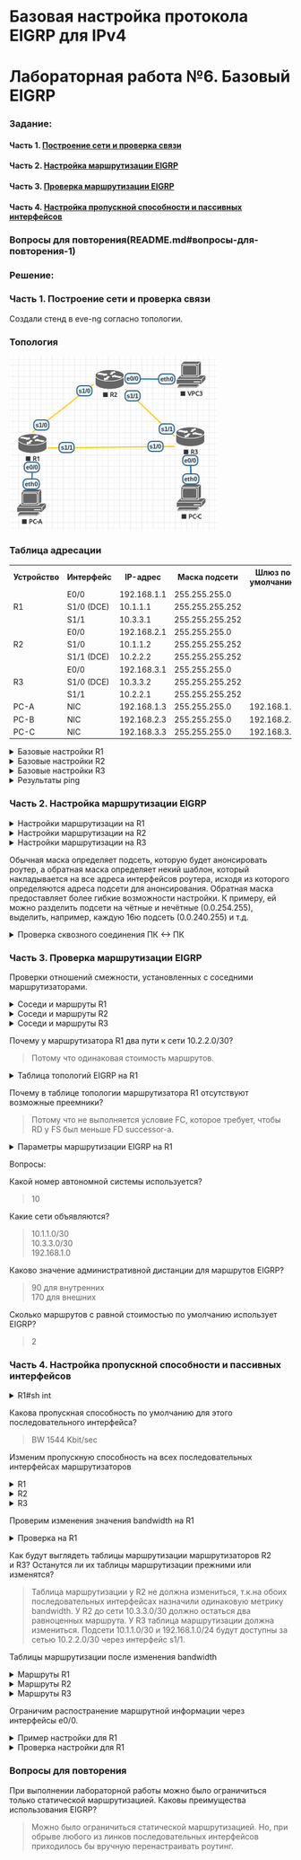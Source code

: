 ﻿# Базовая настройка протокола EIGRP для IPv4
# Лабораторная работа №6. Базовый EIGRP

### Задание:
#### Часть 1. [Построение сети и проверка связи](README.md#часть-1-построение-сети-и-проверка-связи-1)

#### Часть 2. [Настройка маршрутизации EIGRP](README.md#часть-2-настройка-маршрутизации-eigrp-1)

#### Часть 3. [Проверка маршрутизации EIGRP](README.md#часть-3-проверка-маршрутизации-eigrp-1)

#### Часть 4. [Настройка пропускной способности и пассивных интерфейсов](README.md#часть-4-настройка-пропускной-способности-и-пассивных-интерфейсов-1)

### Вопросы для повторения(README.md#вопросы-для-повторения-1)

### Решение:

### Часть 1. Построение сети и проверка связи

Создали стенд в eve-ng согласно топологии.
### Топология
![network](network.png)

### Таблица адресации

<table>
  <tr>
    <th>Устройство</th>
    <th>Интерфейс</th>
    <th>IP-адрес</th>
    <th>Маска подсети</th>
    <th>Шлюз по умолчанию</th>
  </tr>
  <tr>
    <td rowspan="3">R1</td>
    <td>E0/0</td>
    <td>192.168.1.1</td>
    <td>255.255.255.0</td>
    <td rowspan="9"></td>
  </tr>
  <tr>
    <td>S1/0 (DCE)</td>
    <td>10.1.1.1</td>
    <td>255.255.255.252</td>
  </tr>
  <tr>
    <td>S1/1</td>
    <td>10.3.3.1</td>
    <td>255.255.255.252</td>
  </tr>
  <tr>
    <td rowspan="3">R2</td>
    <td>E0/0</td>
    <td>192.168.2.1</td>
    <td>255.255.255.0</td>
  </tr>
  <tr>
    <td>S1/0</td>
    <td>10.1.1.2</td>
    <td>255.255.255.252</td>
  </tr>
  <tr>
    <td>S1/1 (DCE)</td>
    <td>10.2.2.2</td>
    <td>255.255.255.252</td>
  </tr>
  <tr>
    <td rowspan="3">R3</td>
    <td>E0/0</td>
    <td>192.168.3.1</td>
    <td>255.255.255.0</td>
  </tr>
  <tr>
    <td>S1/0 (DCE)</td>
    <td>10.3.3.2</td>
    <td>255.255.255.252</td>
  </tr>
  <tr>
    <td>S1/1</td>
    <td>10.2.2.1</td>
    <td>255.255.255.252</td>
  </tr>
  <tr>
    <td>PC-A</td>
    <td>NIC</td>
    <td>192.168.1.3</td>
    <td>255.255.255.0</td>
    <td>192.168.1.1</td>
  </tr>
  <tr>
    <td>PC-B</td>
    <td>NIC</td>
    <td>192.168.2.3</td>
    <td>255.255.255.0</td>
    <td>192.168.2.1</td>
  </tr>
  <tr>
    <td>PC-C</td>
    <td>NIC</td>
    <td>192.168.3.3</td>
    <td>255.255.255.0</td>
    <td>192.168.3.1</td>
  </tr>
</table>


<details>
 <summary>Базовые настройки R1</summary>

``` bash
Router#conf t
Router(config)#hostname R1
R1(config)#no logging console
R1(config)#no ip domain-lookup
R1(config)#service password-encryption
R1(config)#enable secret class
R1(config)#line console 0
R1(config-line)#password cisco
R1(config-line)#logging synchronous
R1(config-line)#login
R1(config-line)#exit
R1(config)#line vty 0 4
R1(config-line)#password cisco
R1(config-line)#logging synchronous
R1(config-line)#login
R1(config-line)#exit
R1(config)#exit
R1#wr
Building configuration...
[OK]
R1#
R1#conf t
R1(config)#int e0/0
R1(config-if)#ip address 192.168.1.1 255.255.255.0
R1(config-if)#no shutdown
R1(config-if)#end
R1#
R1#conf t
R1(config)#int s1/0
R1(config-if)#ip address 10.1.1.1 255.255.255.252
R1(config-if)#clock rate 128000
R1(config-if)#no shutdown
R1(config-if)#end
R1#
R1#conf t
R1(config)#int s1/1
R1(config-if)#ip address 10.3.3.1 255.255.255.252
R1(config-if)#no shutdown
R1(config-if)#end
R1#wr
```
</details>

<details>
 <summary>Базовые настройки R2</summary>

``` bash
Router#conf t
Router(config)#hostname R2
R2(config)#no logging console
R2(config)#no ip domain-lookup
R2(config)#service password-encryption
R2(config)#enable secret class
R2(config)#line console 0
R2(config-line)#password cisco
R2(config-line)#logging synchronous
R2(config-line)#login
R2(config-line)#exit
R2(config)#line vty 0 4
R2(config-line)#password cisco
R2(config-line)#logging synchronous
R2(config-line)#login
R2(config-line)#exit
R2(config)#exit
R2#wr
Building configuration...
[OK]
R2#
R2#conf t
R2(config)#int e0/0
R2(config-if)#ip address 192.168.2.1 255.255.255.0
R2(config-if)#no shutdown
R2(config-if)#end
R2#
R2#conf t
R2(config)#int s1/0
R2(config-if)#ip address 10.1.1.2 255.255.255.252
R2(config-if)#no shutdown
R2(config-if)#end
R2#
R2#conf t
R2(config)#int s1/1
R2(config-if)#ip address 10.2.2.2 255.255.255.252
R2(config-if)#clock rate 128000
R2(config-if)#no shutdown
R2(config-if)#end
R2#wr
```
</details>

<details>
 <summary>Базовые настройки R3</summary>

``` bash
Router#conf t
Router(config)#hostname R3
R3(config)#no logging console
R3(config)#no ip domain-lookup
R3(config)#service password-encryption
R3(config)#enable secret class
R3(config)#line console 0
R3(config-line)#password cisco
R3(config-line)#logging synchronous
R3(config-line)#login
R3(config-line)#exit
R3(config)#line vty 0 4
R3(config-line)#password cisco
R3(config-line)#logging synchronous
R3(config-line)#login
R3(config-line)#exit
R3(config)#exit
R3#wr
Building configuration...
[OK]
R3#
R3#conf t
R3(config)#int e0/0
R3(config-if)#ip address 192.168.3.1 255.255.255.0
R3(config-if)#no shutdown
R3(config-if)#end
R3#
R3#conf t
R3(config)#int s1/0
R3(config-if)#ip address 10.3.3.2 255.255.255.252
R3(config-if)#clock rate 128000
R3(config-if)#no shutdown
R3(config-if)#end
R3#
R3#conf t
R3(config)#int s1/1
R3(config-if)#ip address 10.2.2.1 255.255.255.252
R3(config-if)#no shutdown
R3(config-if)#end
R3#wr
Building configuration...
[OK]

```
</details>

<details>
 <summary>Результаты ping</summary>

``` bash
На скриншоте видим:
- Компьютер PC-B видит свой шлюз по-умолчанию, но не видит соседние компьютеры (не настроена маршрутизация между роутерами);
- R1 видит интерфейсы R2 и R3, подключённые непосредственно к нему;
- R3 аналогично -> R1 и R2.
```

![ping](ping.png)

</details>

### Часть 2. Настройка маршрутизации EIGRP

<details>
 <summary>Настройки маршрутизации на R1</summary>

``` bash
R1#conf t
R1(config)#router eigrp 10
R1(config-router)#network 192.168.1.0 0.0.0.255
R1(config-router)#network 10.1.1.0 0.0.0.3
R1(config-router)#network 10.3.3.0 0.0.0.3
R1(config-router)#end
R1#wr
```
</details>

<details>
 <summary>Настройки маршрутизации на R2</summary>

``` bash
R2#conf t
R2(config)#router eigrp 10
R2(config-router)#network 192.168.2.0 0.0.0.255
R2(config-router)#network 10.1.1.0 0.0.0.3
R2(config-router)#network 10.2.2.0 0.0.0.3
R2(config-router)#end
R2#wr
```
</details>

<details>
 <summary>Настройки маршрутизации на R3</summary>

``` bash
R3#conf t
R3(config)#router eigrp 10
R3(config-router)#network 192.168.3.0 0.0.0.255
R3(config-router)#network 10.3.3.0 0.0.0.3
R3(config-router)#network 10.2.2.0 0.0.0.3
R3(config-router)#end
R3#wr
```
</details>

Обычная маска определяет подсеть, которую будет анонсировать роутер, а обратная маска определяет некий шаблон, который накладывается на все адреса интерфейсов роутера, исходя из которого определяются адреса подсети для анонсирования. 
Обратная маска предоставляет более гибкие возможности настройки.  К примеру, ей можно разделить подсети на чётные и нечётные (0.0.254.255), выделить, например, каждую 16ю подсеть (0.0.240.255) и т.д.


<details>
 <summary>Проверка сквозного соединения ПК <-> ПК</summary>

``` bash
PC-A> ping 192.168.2.3

84 bytes from 192.168.2.3 icmp_seq=1 ttl=62 time=10.054 ms
84 bytes from 192.168.2.3 icmp_seq=2 ttl=62 time=8.656 ms
84 bytes from 192.168.2.3 icmp_seq=3 ttl=62 time=8.771 ms
84 bytes from 192.168.2.3 icmp_seq=4 ttl=62 time=8.831 ms
84 bytes from 192.168.2.3 icmp_seq=5 ttl=62 time=8.817 ms

PC-A> ping 192.168.3.3

84 bytes from 192.168.3.3 icmp_seq=1 ttl=62 time=9.303 ms
84 bytes from 192.168.3.3 icmp_seq=2 ttl=62 time=5.198 ms
84 bytes from 192.168.3.3 icmp_seq=3 ttl=62 time=8.732 ms
84 bytes from 192.168.3.3 icmp_seq=4 ttl=62 time=8.854 ms
84 bytes from 192.168.3.3 icmp_seq=5 ttl=62 time=8.650 ms
```
</details>

### Часть 3. Проверка маршрутизации EIGRP

Проверки отношений смежности, установленных с соседними маршрутизаторами.

<details>
 <summary>Соседи и маршруты R1</summary>

``` bash
R1#show ip eigrp neighbors
EIGRP-IPv4 Neighbors for AS(10)
H   Address                 Interface              Hold Uptime   SRTT   RTO  Q  Seq
                                                   (sec)         (ms)       Cnt Num
1   10.3.3.2                Se1/1                    14 01:28:59    8   100  0  5
0   10.1.1.2                Se1/0                    10 01:29:53   14   100  0  7
```
``` bash
R1#sh ip route eigrp

Gateway of last resort is not set

      10.0.0.0/8 is variably subnetted, 5 subnets, 2 masks
D        10.2.2.0/30 [90/2681856] via 10.3.3.2, 00:57:28, Serial1/1
                     [90/2681856] via 10.1.1.2, 00:57:28, Serial1/0
D     192.168.2.0/24 [90/2195456] via 10.1.1.2, 00:57:28, Serial1/0
D     192.168.3.0/24 [90/2195456] via 10.3.3.2, 00:57:28, Serial1/1

```
</details>

<details>
 <summary>Соседи и маршруты R2</summary>

``` bash
R2#sh ip eigrp nei
EIGRP-IPv4 Neighbors for AS(10)
H   Address                 Interface              Hold Uptime   SRTT   RTO  Q  Seq
                                                   (sec)         (ms)       Cnt Num
1   10.2.2.1                Se1/1                    11 01:31:39   10   100  0  6
0   10.1.1.1                Se1/0                    13 01:32:32   17   102  0  7
```

``` bash
R2#sh ip route eigrp

Gateway of last resort is not set

      10.0.0.0/8 is variably subnetted, 5 subnets, 2 masks
D        10.3.3.0/30 [90/2681856] via 10.2.2.1, 00:58:16, Serial1/1
                     [90/2681856] via 10.1.1.1, 00:58:16, Serial1/0
D     192.168.1.0/24 [90/2195456] via 10.1.1.1, 00:58:16, Serial1/0
D     192.168.3.0/24 [90/2195456] via 10.2.2.1, 00:58:16, Serial1/1

```
</details>

<details>
 <summary>Соседи и маршруты R3</summary>

``` bash
R3#sh ip eigrp nei
EIGRP-IPv4 Neighbors for AS(10)
H   Address                 Interface              Hold Uptime   SRTT   RTO  Q  Seq
                                                   (sec)         (ms)       Cnt Num
1   10.2.2.2                Se1/1                    12 01:32:33   18   108  0  6
0   10.3.3.1                Se1/0                    13 01:32:33   17   102  0  6
```

``` bash
R3#sh ip route eigrp

Gateway of last resort is not set

      10.0.0.0/8 is variably subnetted, 5 subnets, 2 masks
D        10.1.1.0/30 [90/2681856] via 10.3.3.1, 00:58:51, Serial1/0
                     [90/2681856] via 10.2.2.2, 00:58:51, Serial1/1
D     192.168.1.0/24 [90/2195456] via 10.3.3.1, 00:58:51, Serial1/0
D     192.168.2.0/24 [90/2195456] via 10.2.2.2, 00:58:51, Serial1/1

```
</details>

Почему у маршрутизатора R1 два пути к сети 10.2.2.0/30?
> Потому что одинаковая стоимость маршрутов.

<details>
 <summary>Таблица топологий EIGRP на R1</summary>

``` bash
R1#show ip eigrp topology
EIGRP-IPv4 Topology Table for AS(10)/ID(192.168.1.1)
Codes: P - Passive, A - Active, U - Update, Q - Query, R - Reply,
       r - reply Status, s - sia Status

P 192.168.3.0/24, 1 successors, FD is 2195456
        via 10.3.3.2 (2195456/281600), Serial1/1
P 192.168.2.0/24, 1 successors, FD is 2195456
        via 10.1.1.2 (2195456/281600), Serial1/0
P 10.2.2.0/30, 2 successors, FD is 2681856
        via 10.1.1.2 (2681856/2169856), Serial1/0
        via 10.3.3.2 (2681856/2169856), Serial1/1
P 10.3.3.0/30, 1 successors, FD is 2169856
        via Connected, Serial1/1
P 192.168.1.0/24, 1 successors, FD is 281600
        via Connected, Ethernet0/0
P 10.1.1.0/30, 1 successors, FD is 2169856
        via Connected, Serial1/0

```
</details>

Почему в таблице топологии маршрутизатора R1 отсутствуют возможные преемники?
> Потому что не выполняется условие FC, которое требует, чтобы RD у FS был меньше FD successor-а.

<details>
 <summary>Параметры маршрутизации EIGRP на R1</summary>

``` bash
R1#sh ip protocols 
*** IP Routing is NSF aware ***

Routing Protocol is "eigrp 10"
  Outgoing update filter list for all interfaces is not set
  Incoming update filter list for all interfaces is not set
  Default networks flagged in outgoing updates
  Default networks accepted from incoming updates
  EIGRP-IPv4 Protocol for AS(10)
    Metric weight K1=1, K2=0, K3=1, K4=0, K5=0
    NSF-aware route hold timer is 240
    Router-ID: 192.168.1.1
    Topology : 0 (base)
      Active Timer: 3 min
      Distance: internal 90 external 170
      Maximum path: 4
      Maximum hopcount 100
      Maximum metric variance 1

  Automatic Summarization: disabled
  Maximum path: 4
  Routing for Networks:
    10.1.1.0/30
    10.3.3.0/30
    192.168.1.0
  Routing Information Sources:
    Gateway         Distance      Last Update
    10.3.3.2              90      01:46:23
    10.1.1.2              90      01:46:23
  Distance: internal 90 external 170
```
</details>

Вопросы:

Какой номер автономной системы используется?
> 10

Какие сети объявляются?
> 10.1.1.0/30 \
10.3.3.0/30 \
192.168.1.0

Каково значение административной дистанции для маршрутов EIGRP?
> 90 для внутренних \
> 170 для внешних
> 
Сколько маршрутов с равной стоимостью по умолчанию использует EIGRP?
> 2

### Часть 4. Настройка пропускной способности и пассивных интерфейсов

<details>
 <summary>R1#sh int</summary>

``` bash
R1#sh int s1/0
Serial1/0 is up, line protocol is up
  Hardware is M4T
  Internet address is 10.1.1.1/30
  MTU 1500 bytes, BW 1544 Kbit/sec, DLY 20000 usec
```
</details>

Какова пропускная способность по умолчанию для этого последовательного интерфейса?

> BW 1544 Kbit/sec

Изменим пропускную способность на всех последовательных интерфейсах маршрутизаторов

<details>
 <summary>R1</summary>

``` bash
R1#conf t
R1(config)#interface s1/0
R1(config-if)#bandwidth 2000
R1(config-if)#interface s1/1
R1(config-if)#bandwidth 64
R1(config-if)#end
R1#wr
```
</details>

<details>
 <summary>R2</summary>

``` bash
R2#conf t
R2(config)#interface s1/0
R2(config-if)#bandwidth 2000
R2(config-if)#interface s1/1
R2(config-if)#bandwidth 2000
R2(config-if)#end
R2#wr
```
</details>

<details>
 <summary>R3</summary>

``` bash
R3#conf t
R3(config)#interface s1/0
R3(config-if)#bandwidth 64
R3(config-if)#interface s1/1
R3(config-if)#bandwidth 2000
R3(config-if)#end
R3#wr
```
</details>

Проверим изменения значения bandwidth на R1

<details>
 <summary>Проверка на R1</summary>

``` bash
R1#sh int s1/0
Serial1/0 is up, line protocol is up
  Hardware is M4T
  Internet address is 10.1.1.1/30
  MTU 1500 bytes, BW 2000 Kbit/sec
```
``` bash
R1#sh int s1/1
Serial1/1 is up, line protocol is up
  Hardware is M4T
  Internet address is 10.3.3.1/30
  MTU 1500 bytes, BW 64 Kbit/sec
```

</details>

Как будут выглядеть таблицы маршрутизации маршрутизаторов R2 и R3? Останутся ли их таблицы маршрутизации прежними или изменятся?
> Таблица маршрутизации у R2 не должна измениться, т.к.на обоих последовательных интерфейсах назначили одинаковую метрику bandwidth. У R2 до сети 10.3.3.0/30 должно остаться два равноценных маршрута.
> У R3 таблица маршрутизации должна измениться. Подсети 10.1.1.0/30 и 192.168.1.0/24 будут доступны за сетью 10.2.2.0/30 через интерфейс s1/1.
> 
Таблицы маршрутизации после изменения bandwidth

<details>
 <summary>Маршруты R1</summary>

``` bash
R1#show ip route eigrp

Gateway of last resort is not set

      10.0.0.0/8 is variably subnetted, 5 subnets, 2 masks
D        10.2.2.0/30 [90/2304000] via 10.1.1.2, 00:13:57, Serial1/0
D     192.168.2.0/24 [90/1817600] via 10.1.1.2, 00:14:34, Serial1/0
D     192.168.3.0/24 [90/2329600] via 10.1.1.2, 00:13:57, Serial1/0
```
</details>

<details>
 <summary>Маршруты R2</summary>

``` bash
R2#sh ip route eigrp

Gateway of last resort is not set

      10.0.0.0/8 is variably subnetted, 5 subnets, 2 masks
D        10.3.3.0/30 [90/41024000] via 10.2.2.1, 00:14:13, Serial1/1
                     [90/41024000] via 10.1.1.1, 00:14:13, Serial1/0
D     192.168.1.0/24 [90/1817600] via 10.1.1.1, 00:14:14, Serial1/0
D     192.168.3.0/24 [90/1817600] via 10.2.2.1, 00:14:49, Serial1/1
```
</details>

<details>
 <summary>Маршруты R3</summary>

``` bash
R3#sh ip route eigrp

Gateway of last resort is not set

      10.0.0.0/8 is variably subnetted, 5 subnets, 2 masks
D        10.1.1.0/30 [90/2304000] via 10.2.2.2, 00:15:00, Serial1/1
D     192.168.1.0/24 [90/2329600] via 10.2.2.2, 00:15:00, Serial1/1
D     192.168.2.0/24 [90/1817600] via 10.2.2.2, 00:15:00, Serial1/1
```
</details>

Ограничим распостранение маршрутной информации через интерфейсы e0/0.

<details>
 <summary>Пример настройки для R1</summary>

``` bash
R1#conf t
R1(config)#router eigrp 10
R1(config-router)#passive-interface e0/0
```
</details>

<details>
 <summary>Проверка настройки для R1</summary>

``` bash
R1#show ip protocols | section Pass
  Passive Interface(s):
    Ethernet0/0
```
</details>

### Вопросы для повторения

При выполнении лабораторной работы можно было ограничиться только статической маршрутизацией. Каковы преимущества использования EIGRP?
> Можно было ограничиться статической маршрутизацией. Но, при обрыве любого из линков последовательных интерфейсов приходилось бы вручную перенастраивать роутинг.

